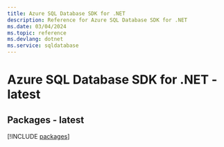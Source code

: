 ```yaml
---
title: Azure SQL Database SDK for .NET
description: Reference for Azure SQL Database SDK for .NET
ms.date: 03/04/2024
ms.topic: reference
ms.devlang: dotnet
ms.service: sqldatabase
---
```

# Azure SQL Database SDK for .NET - latest
## Packages - latest
[!INCLUDE [packages](sql-database-index.md)]